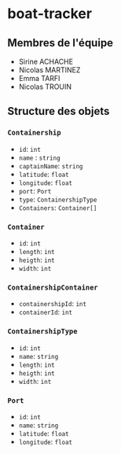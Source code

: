 # boat-tracker

## Membres de l'équipe
* Sirine ACHACHE
* Nicolas MARTINEZ
* Emma TARFI
* Nicolas TROUIN

## Structure des objets
### `Containership`
* `id`: `int`
* `name` : `string`
* `captainName`: `string`
* `latitude`: `float`
* `longitude`: `float`
* `port`: `Port`
* `type`: `ContainershipType`
* `Containers`: `Container[]`
### `Container`
* `id`: `int`
* `length`: `int`
* `heigth`: `int`
* `width`: `int`
### `ContainershipContainer`
* `containershipId`: `int`
* `containerId`: `int`
### `ContainershipType`
* `id`: `int`
* `name`: `string`
* `length`: `int`
* `heigth`: `int`
* `width`: `int`
### `Port`
* `id`: `int`
* `name`: `string`
* `latitude`: `float`
* `longitude`: `float`
